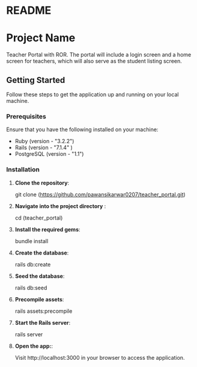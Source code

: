 # README

# Project Name

Teacher Portal with ROR. The portal will include a login screen and a home screen for teachers, which will also serve as the student listing screen.

## Getting Started

Follow these steps to get the application up and running on your local machine.

### Prerequisites

Ensure that you have the following installed on your machine:

- Ruby (version - "3.2.2")
- Rails (version - "7.1.4" )
- PostgreSQL (version - "1.1")

### Installation

1. **Clone the repository**:

   git clone (https://github.com/pawansikarwar0207/teacher_portal.git)

2. **Navigate into the project directory** :

	cd (teacher_portal)

3. **Install the required gems**:

	bundle install

4. **Create the database**:

	rails db:create

5. **Seed the database**:

	rails db:seed

6. **Precompile assets**:
	
	rails assets:precompile

7. **Start the Rails server**:

	rails server

8. **Open the app:**:

	Visit http://localhost:3000 in your browser to access the application.
